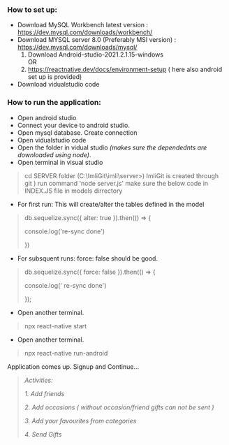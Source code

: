 ### How to set up:
-  Download MySQL Workbench latest version : https://dev.mysql.com/downloads/workbench/
-  Download MYSQL server 8.0 (Preferably MSI version) : https://dev.mysql.com/downloads/mysql/
     1. Download Android-studio-2021.2.1.15-windows <br>
               OR
     2. https://reactnative.dev/docs/environment-setup ( here also android set up is provided)
-  Download vidualstudio code

### How to run the application:
-  Open android studio
-  Connect your device to android studio.
-  Open mysql database. Create connection 
-  Open vidualstudio code
-  Open the folder in vidual studio _(makes sure the dependednts are downloaded using node)_.
-  Open terminal in visual studio
>  cd SERVER folder (C:\ImliGit\imli\server>) ImliGit is created through git )
run command 'node server.js' make sure the below code in INDEX.JS file in models dirrectory

-  For first run: This will create/alter the tables defined in the model <br>

> db.sequelize.sync({ alter: true }).then(() => {
>
> console.log('re-sync done')
>
> })


-  For subsquent runs: force: false should be good.

>  db.sequelize.sync({ force: false }).then(() => {
>
> console.log(' re-sync done')
>
> });

-  Open another terminal.
>  npx react-native start

-  Open another terminal.
>  npx react-native run-android 

Application comes up. Signup and Continue... <br>
> *Activities:* <br>
>
> *1.  Add friends* <br>
>
> *2.  Add occasions ( without occasion/friend gifts can not be sent )* <br>
>
> *3.  Add your favourites from categories* <br>
>
> *4.  Send Gifts*
     
